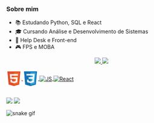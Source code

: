 ### Sobre mim

- 📚 Estudando Python, SQL e React
- 🎓 Cursando Análise e Desenvolvimento de Sistemas
- 💼 Help Desk e Front-end 
- 🎮 FPS e MOBA


<div align="center">
 <a href="https://github.com/owjoaovitor">
<img height="140em" src="https://github-readme-stats.vercel.app/api?username=owjoaovitor&show_icons=true&theme=tokyonight&include_all_commits=true&count_private=true"/>
<img height="140em" src="https://github-readme-stats.vercel.app/api/top-langs/?username=owjoaovitor&layout=compact&langs_count=7&theme=tokyonight"/>
</div>

 <div style="display: inline_block"><br>
 <img align="center" alt="HTMl"  height="40" width="40" src="https://raw.githubusercontent.com/devicons/devicon/master/icons/html5/html5-original.svg">
 <img align="center" alt="CSS"   height="40" width="40" src="https://raw.githubusercontent.com/devicons/devicon/master/icons/css3/css3-original.svg">
 <img align="center" alt="JS"    height="40" width="40" src="https://cdn.jsdelivr.net/gh/devicons/devicon/icons/javascript/javascript-original.svg">
 <img align="center" alt="React" height="40" width="40" src="https://cdn.jsdelivr.net/gh/devicons/devicon/icons/react/react-original.svg">
 </div>
  
  ##
 
<div> 
<a href="https://www.linkedin.com/in/jo%C3%A3o-vitor-41693a232" target="_blank"><img src="https://img.shields.io/badge/-LinkedIn-%230077B5?style=for-the-badge&logo=linkedin&logoColor=white" target="_blank"></a
 <br>
<a href="https://memoria.joaovitormsilva.repl.co" target="_blank"><img src="https://img.shields.io/badge/jogodamemoria-000000?style=for-the-badge&logo=About.me&logoColor=white" target="_blank" ></a
</div>

![snake gif](https://github.com/owjoaovitor/owjoaovitor/blob/output/github-contribution-grid-snake.svg)
